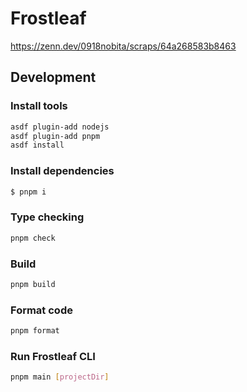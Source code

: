 # Frostleaf

https://zenn.dev/0918nobita/scraps/64a268583b8463

## Development

### Install tools

```bash
asdf plugin-add nodejs
asdf plugin-add pnpm
asdf install
```

### Install dependencies

```bash
$ pnpm i
```

### Type checking

```bash
pnpm check
```

### Build

```bash
pnpm build
```

### Format code

```bash
pnpm format
```

### Run Frostleaf CLI

```bash
pnpm main [projectDir]
```
